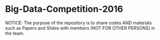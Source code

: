 # Big-Data-Competition-2016
NOTICE: The purpose of the repository is to share codes AND materials such as Papers and Slides with members (NOT FOR OTHER PERSONS) in the team.
